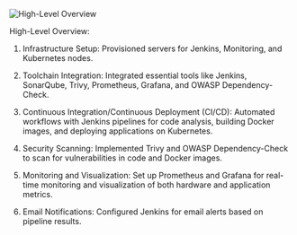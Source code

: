 ![High-Level Overview](https://raw.githubusercontent.com/Moustafa-Sherif/DevSecOps-Project-Kubernetes/main/Architecture.gif)


High-Level Overview:

1. Infrastructure Setup: Provisioned servers for Jenkins, Monitoring, and Kubernetes nodes.

2. Toolchain Integration: Integrated essential tools like Jenkins, SonarQube, Trivy, Prometheus, Grafana, and OWASP Dependency-Check.

3. Continuous Integration/Continuous Deployment (CI/CD): Automated workflows with Jenkins pipelines for code analysis, building Docker images, and deploying applications on Kubernetes.

4. Security Scanning: Implemented Trivy and OWASP Dependency-Check to scan for vulnerabilities in code and Docker images.

5. Monitoring and Visualization: Set up Prometheus and Grafana for real-time monitoring and visualization of both hardware and application metrics.

6. Email Notifications: Configured Jenkins for email alerts based on pipeline results.
